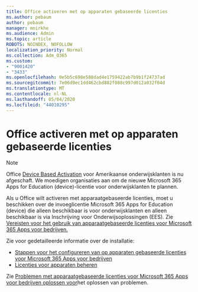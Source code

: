 ```yaml
---
title: Office activeren met op apparaten gebaseerde licenties
ms.author: pebaum
author: pebaum
manager: mnirkhe
ms.audience: Admin
ms.topic: article
ROBOTS: NOINDEX, NOFOLLOW
localization_priority: Normal
ms.collection: Adm_O365
ms.custom:
- "9001420"
- "3433"
ms.openlocfilehash: 0e5b5c698e588dad4e1759422ab7b9b1f24737ad
ms.sourcegitcommit: 7e06d9ec1dd462cbd882f088c997d012a032f04d
ms.translationtype: MT
ms.contentlocale: nl-NL
ms.lasthandoff: 05/04/2020
ms.locfileid: "44010295"
---
```

# <a name="activating-office-using-device-based-licensing"></a>Office activeren met op apparaten gebaseerde licenties

> [!NOTE]
> Office [Device Based Activation](https://aka.ms/officedba) voor Amerikaanse onderwijsklanten is nu afgeschaft. We moedigen organisaties aan om de nieuwe Microsoft 365 Apps for Education (device)-licentie voor onderwijsklanten te plannen.

Als u Office wilt activeren met apparaatgebaseerde licenties, moet u beschikken over de invoeglicentie Microsoft 365 Apps for Education (device) die alleen beschikbaar is voor onderwijsklanten en alleen beschikbaar is via Inschrijving voor Onderwijsoplossingen (EES). Zie [Vereisten voor het gebruik van apparaatgebaseerde licenties voor Microsoft 365 Apps voor bedrijven.](https://docs.microsoft.com/deployoffice/device-based-licensing#requirements-for-using-device-based-licensing-for-microsoft-365-apps-for-enterprise)


Zie voor gedetailleerde informatie over de installatie:

- [Stappen voor het configureren van op apparaten gebaseerde licenties voor Microsoft 365 Apps voor bedrijven](https://docs.microsoft.com/deployoffice/device-based-licensing#steps-to-configure-device-based-licensing-for-microsoft-365-apps-for-enterprise)
- [Licenties voor apparaten beheren](https://docs.microsoft.com/Office365/Admin/misc/manage-licenses-for-devices)

Zie [Problemen met apparaatgebaseerde licenties voor Microsoft 365 Apps voor bedrijven oplossen voor](https://docs.microsoft.com/deployoffice/device-based-licensing#troubleshoot-device-based-licensing-for-microsoft-365-apps-for-enterprise)het oplossen van problemen.
